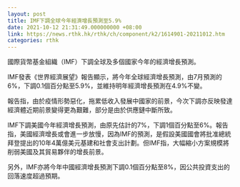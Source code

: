 ```yaml
---
layout: post
title: IMF下調全球今年經濟增長預測至5.9%
date: 2021-10-12 21:31:49.000000000 +08:00
link: https://news.rthk.hk/rthk/ch/component/k2/1614901-20211012.htm
categories: rthk
---
```


國際貨幣基金組織（IMF）下調全球及多個國家今年的經濟增長預測。

IMF發表《世界經濟展望》報告顯示，將今年全球經濟增長預測，由7月預測的6%，下調0.1個百分點至5.9%，並維持明年經濟增長預測在4.9%不變。

報告指，由於疫情形勢惡化，拖累低收入發展中國家的前景，今次下調亦反映發達經濟體近期前景變得更為艱難，部分是由於供應鏈中斷所致。

IMF下調美國今年經濟增長預測，由原先估計的7%，下調1個百分點至6%。報告指，美國經濟增長或會進一步放慢，因為IMF的預測，是假設美國國會將批准總統拜登提出的10年4萬億美元基建和社會支出計劃。但IMF指，大幅縮小方案規模將削弱美國及其貿易夥伴的增長前景。

另外，IMF亦將今年中國經濟增長預測下調0.1個百分點至8%，因公共投資支出的回落速度超過預期。

